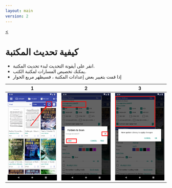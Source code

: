 ```yaml
---
layout: main
version: 2
---
```

[<](/wiki/faq/ar)

# كيفية تحديث المكتبة


* انقر على أيقونة التحديث لبدء تحديث المكتبة.
* يمكنك تخصيص المسارات لمكتبة الكتب.
* إذا قمت بتغيير بعض إعدادات المكتبة ، فسيظهر مربع الحوار


|1|2|3|
|-|-|-|
|![](1.png)|![](2.png)|![](3.png)|
